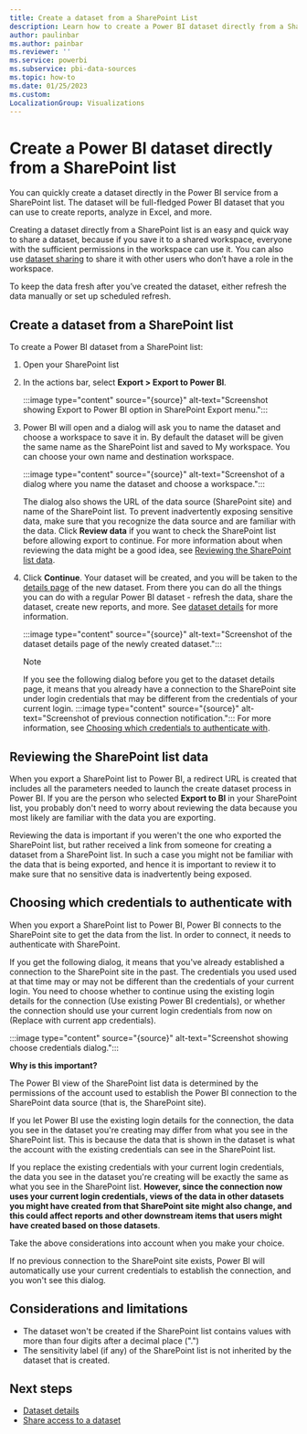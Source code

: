 ```yaml
---
title: Create a dataset from a SharePoint List
description: Learn how to create a Power BI dataset directly from a SharePoint Online list.
author: paulinbar
ms.author: painbar
ms.reviewer: ''
ms.service: powerbi
ms.subservice: pbi-data-sources
ms.topic: how-to
ms.date: 01/25/2023
ms.custom:
LocalizationGroup: Visualizations
---
```

# Create a Power BI dataset directly from a SharePoint list

You can quickly create a dataset directly in the Power BI service from a SharePoint list. The dataset will be full-fledged Power BI dataset that you can use to create reports, analyze in Excel, and more.

Creating a dataset directly from a SharePoint list is an easy and quick way to share a dataset, because if you save it to a shared workspace, everyone with the sufficient permissions in the workspace can use it. You can also use [dataset sharing](./service-datasets-share.md) to share it with other users who don’t have a role in the workspace.

To keep the data fresh after you’ve created the dataset, either refresh the data manually or set up scheduled refresh. 

## Create a dataset from a SharePoint list

To create a Power BI dataset from a SharePoint list:
1. Open your SharePoint list

1. In the actions bar, select **Export > Export to Power BI**.

    :::image type="content" source="{source}" alt-text="Screenshot showing Export to Power BI option in SharePoint Export menu.":::

1. Power BI will open and a dialog will ask you to name the dataset and choose a workspace to save it in. By default the dataset will be given the same name as the SharePoint list and saved to My workspace. You can choose your own name and destination workspace.

    :::image type="content" source="{source}" alt-text="Screenshot of a dialog where you name the dataset and choose a workspace.":::

    The dialog also shows the URL of the data source (SharePoint site) and name of the SharePoint list. To prevent inadvertently exposing sensitive data, make sure that you recognize the data source and are familiar with the data. Click **Review data** if you want to check the SharePoint list before allowing export to continue. For more information about when reviewing the data might be a good idea, see [Reviewing the SharePoint list data](#reviewing-the-sharepoint-list-data).

1. Click **Continue**. Your dataset will be created, and you will be taken to the [details page](./service-dataset-details-page.md) of the new dataset. From there you can do all the things you can do with a regular Power BI dataset - refresh the data, share the dataset, create new reports, and more. See [dataset details](./service-dataset-details-page.md) for more information.

    :::image type="content" source="{source}" alt-text="Screenshot of the dataset details page of the newly created dataset.":::

    > [!NOTE]
    > If you see the following dialog before you get to the dataset details page, it means that you already have a connection to the SharePoint site under login credentials that may be different from the credentials of your current login.
    > :::image type="content" source="{source}" alt-text="Screenshot of previous connection notification.":::
    > For more information, see [Choosing which credentials to authenticate with](#choosing-which-credentials-to-authenticate-with).

## Reviewing the SharePoint list data

When you export a SharePoint list to Power BI, a redirect URL is created that includes all the parameters needed to launch the create dataset process in Power BI. If you are the person who selected **Export to BI** in your SharePoint list, you probably don't need to worry about reviewing the data because you most likely are familiar with the data you are exporting.

Reviewing the data is important if you weren't the one who exported the SharePoint list, but rather received a link from someone for creating a dataset from a SharePoint list. In such a case you might not be familiar with the data that is being exported, and hence it is important to review it to make sure that no sensitive data is inadvertently being exposed.

## Choosing which credentials to authenticate with

When you export a SharePoint list to Power BI, Power BI connects to the SharePoint site to get the data from the list. In order to connect, it needs to authenticate with SharePoint.

If you get the following dialog, it means that you've already established a connection to the SharePoint site in the past. The credentials you used used at that time may or may not be different than the credentials of your current login. You need to choose whether to continue using the existing login details for the connection (Use existing Power BI credentials), or whether the connection should use your current login credentials from now on (Replace with current app credentials).

:::image type="content" source="{source}" alt-text="Screenshot showing choose credentials dialog.":::

**Why is this important?**

The Power BI view of the SharePoint list data is determined by the permissions of the account used to establish the Power BI connection to the SharePoint data source (that is, the SharePoint site).

If you let Power BI use the existing login details for the connection, the data you see in the dataset you're creating may differ from what you see in the SharePoint list. This is because the data that is shown in the dataset is what the account with the existing credentials can see in the SharePoint list.

If you replace the existing credentials with your current login credentials, the data you see in the dataset you're creating will be exactly the same as what you see in the SharePoint list. **However, since the connection now uses your current login credentials, views of the data in other datasets you might have created from that SharePoint site might also change, and this could affect reports and other downstream items that users might have created based on those datasets**.

Take the above considerations into account when you make your choice.

If no previous connection to the SharePoint site exists, Power BI will automatically use your current credentials to establish the connection, and you won't see this dialog.

## Considerations and limitations

* The dataset won't be created if the SharePoint list contains values with more than four digits after a decimal place (".")
* The sensitivity label (if any) of the SharePoint list is not inherited by the dataset that is created.

## Next steps

* [Dataset details](./service-dataset-details-page.md)
* [Share access to a dataset](./service-datasets-share.md)